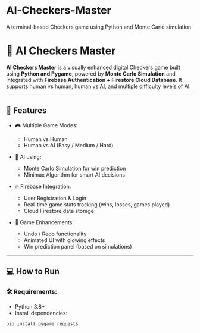 # AI-Checkers-Master
A terminal-based Checkers game using Python and Monte Carlo simulation

# 🧠 AI Checkers Master

**AI Checkers Master** is a visually enhanced digital Checkers game built using **Python and Pygame**, powered by **Monte Carlo Simulation** and integrated with **Firebase Authentication + Firestore Cloud Database**. It supports human vs human, human vs AI, and multiple difficulty levels of AI.

---

## 🚀 Features

- 🎮 Multiple Game Modes:
  - Human vs Human
  - Human vs AI (Easy / Medium / Hard)

- 🤖 AI using:
  - Monte Carlo Simulation for win prediction
  - Minimax Algorithm for smart AI decisions

- 🔥 Firebase Integration:
  - User Registration & Login
  - Real-time game stats tracking (wins, losses, games played)
  - Cloud Firestore data storage

- 🧠 Game Enhancements:
  - Undo / Redo functionality
  - Animated UI with glowing effects
  - Win prediction panel (based on simulations)

---

## 💻 How to Run

### 🛠 Requirements:
- Python 3.8+
- Install dependencies:

```bash
pip install pygame requests
